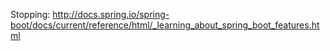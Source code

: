 Stopping: http://docs.spring.io/spring-boot/docs/current/reference/html/_learning_about_spring_boot_features.html
